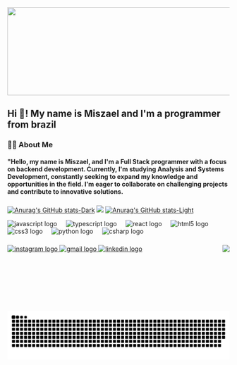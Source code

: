 <img align="center" height="200" width="1560" src="https://i.pinimg.com/originals/16/03/fb/1603fb7077abb9093f4af305b4e5ce79.gif"  />



<h2 align="left">Hi 👋! My name is Miszael and I'm a programmer from brazil</h2>

<h3 align="left">👩‍💻  About Me </h3> 

<h4 align="left">"Hello, my name is Miszael, and I'm a Full Stack programmer with a focus on backend development. Currently, I'm studying Analysis and Systems Development, constantly seeking to expand my knowledge and opportunities in the field. I'm eager to collaborate on challenging projects and contribute to innovative solutions. </h4> 





###

[![Anurag's GitHub stats-Dark](https://github-readme-stats.vercel.app/api?username=minu1123&show_icons=true&theme=dark#gh-dark-mode-only)](https://github.com/anuraghazra/github-readme-stats#gh-dark-mode-only)        ![](https://github-readme-stats.vercel.app/api/top-langs/?username=minu1123&theme=dark&hide_border=false&include_all_commits=true&count_private=false&layout=compact)
[![Anurag's GitHub stats-Light](https://github-readme-stats.vercel.app/api?username=minu1123&show_icons=true&theme=default#gh-light-mode-only)](https://github.com/anuraghazra/github-readme-stats#gh-light-mode-only)

<div align="left">
  <img src="https://cdn.jsdelivr.net/gh/devicons/devicon/icons/javascript/javascript-original.svg" height="30" alt="javascript logo"  />
  <img width="12" />
  <img src="https://cdn.jsdelivr.net/gh/devicons/devicon/icons/typescript/typescript-original.svg" height="30" alt="typescript logo"  />
  <img width="12" />
  <img src="https://cdn.jsdelivr.net/gh/devicons/devicon/icons/react/react-original.svg" height="30" alt="react logo"  />
  <img width="12" />
  <img src="https://cdn.jsdelivr.net/gh/devicons/devicon/icons/html5/html5-original.svg" height="30" alt="html5 logo"  />
  <img width="12" />
  <img src="https://cdn.jsdelivr.net/gh/devicons/devicon/icons/css3/css3-original.svg" height="30" alt="css3 logo"  />
  <img width="12" />
  <img src="https://cdn.jsdelivr.net/gh/devicons/devicon/icons/python/python-original.svg" height="30" alt="python logo"  />
  <img width="12" />
  <img src="https://cdn.jsdelivr.net/gh/devicons/devicon/icons/csharp/csharp-original.svg" height="30" alt="csharp logo"  />
</div>

###

<img align="right" height="150" src="https://i.pinimg.com/originals/12/2e/a0/122ea0ba2df7259c087ad75ca641118b.gif"  />

###

<div align="left">
  <a href="https://www.instagram.com/_miza00/" target="_blank">
    <img src="https://img.shields.io/static/v1?message=Instagram&logo=instagram&label=&color=E4405F&logoColor=white&labelColor=&style=for-the-badge" height="35" alt="instagram logo"  />
  </a>
  <a href="miszaelnunescosta@gmail.com" target="_blank">
    <img src="https://img.shields.io/static/v1?message=Gmail&logo=gmail&label=&color=D14836&logoColor=white&labelColor=&style=for-the-badge" height="35" alt="gmail logo"  />
  </a>
  <a href="https://www.linkedin.com/in/miszael-costa-19b0b4251/" target="_blank">
    <img src="https://img.shields.io/static/v1?message=LinkedIn&logo=linkedin&label=&color=0077B5&logoColor=white&labelColor=&style=for-the-badge" height="35" alt="linkedin logo"  />
  </a>
</div>
<picture>
  <source media="(prefers-color-scheme: dark)" srcset="https://raw.githubusercontent.com/platane/platane/output/github-contribution-grid-snake-dark.svg">
  <source media="(prefers-color-scheme: light)" srcset="https://raw.githubusercontent.com/platane/platane/output/github-contribution-grid-snake.svg">
  <img alt="github contribution grid snake animation" src="https://raw.githubusercontent.com/platane/platane/output/github-contribution-grid-snake.svg">
</picture>

###

